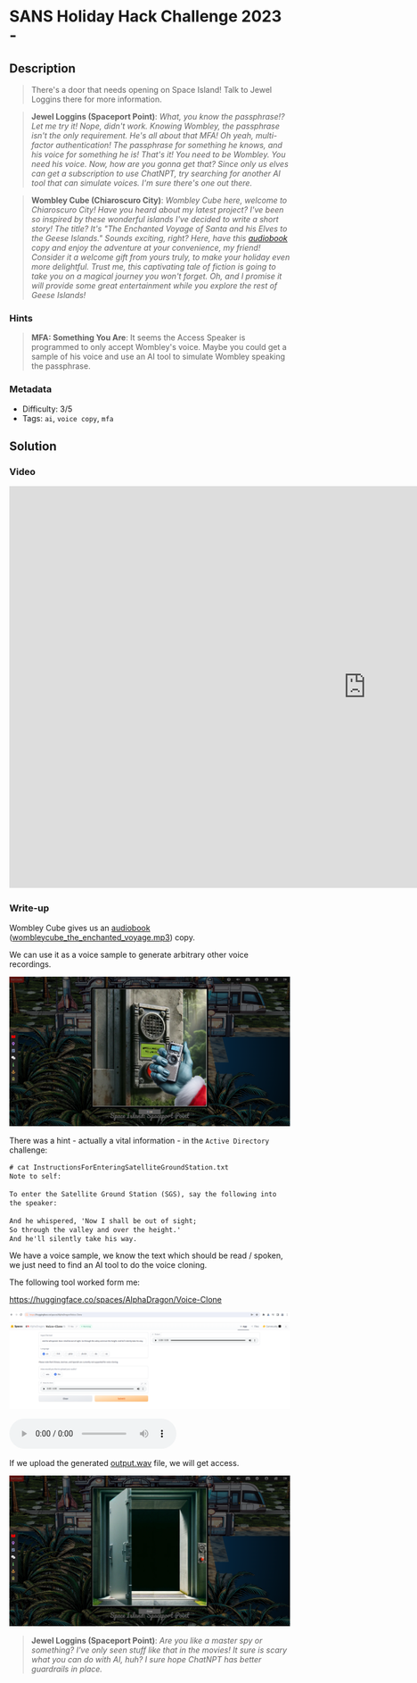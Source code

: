 # SANS Holiday Hack Challenge 2023 - 

## Description

> There's a door that needs opening on Space Island! Talk to Jewel Loggins there for more information.

> **Jewel Loggins (Spaceport Point)**:
*What, you know the passphrase!? Let me try it!
Nope, didn't work. Knowing Wombley, the passphrase isn't the only requirement. He's all about that MFA!
Oh yeah, multi-factor authentication! The passphrase for something he knows, and his voice for something he is!
That's it! You need to be Wombley. You need his voice. Now, how are you gonna get that?
Since only us elves can get a subscription to use ChatNPT, try searching for another AI tool that can simulate voices. I'm sure there's one out there.*

> **Wombley Cube (Chiaroscuro City)**:
*Wombley Cube here, welcome to Chiaroscuro City!
Have you heard about my latest project?
I've been so inspired by these wonderful islands I've decided to write a short story!
The title? It's "The Enchanted Voyage of Santa and his Elves to the Geese Islands." Sounds exciting, right?
Here, have this [audiobook](https://www.holidayhackchallenge.com/2023/wombleycube_the_enchanted_voyage.mp3.zip) copy and enjoy the adventure at your convenience, my friend!
Consider it a welcome gift from yours truly, to make your holiday even more delightful.
Trust me, this captivating tale of fiction is going to take you on a magical journey you won't forget.
Oh, and I promise it will provide some great entertainment while you explore the rest of Geese Islands!*

### Hints

> **MFA: Something You Are**: It seems the Access Speaker is programmed to only accept Wombley's voice. Maybe you could get a sample of his voice and use an AI tool to simulate Wombley speaking the passphrase.

### Metadata

- Difficulty: 3/5
- Tags: `ai`, `voice copy`, `mfa`

## Solution

### Video

<iframe width="1280" height="720" src="https://www.youtube-nocookie.com/embed/LtHHYrNxOEw?start=4576" title="SANS Holiday Hack Challenge 2023 - Space Island Access Door Speaker" frameborder="0" allow="accelerometer; autoplay; clipboard-write; encrypted-media; gyroscope; picture-in-picture; web-share" referrerpolicy="strict-origin-when-cross-origin" allowfullscreen></iframe>

### Write-up

Wombley Cube gives us an [audiobook](https://www.holidayhackchallenge.com/2023/wombleycube_the_enchanted_voyage.mp3.zip) ([wombleycube_the_enchanted_voyage.mp3](files/wombleycube_the_enchanted_voyage.mp3)) copy.

We can use it as a voice sample to generate arbitrary other voice recordings.

![Locked door](media/door-locked.png)

There was a hint - actually a vital information - in the `Active Directory` challenge:

```
# cat InstructionsForEnteringSatelliteGroundStation.txt
Note to self:

To enter the Satellite Ground Station (SGS), say the following into the speaker:

And he whispered, 'Now I shall be out of sight;
So through the valley and over the height.'
And he'll silently take his way.
```

We have a voice sample, we know the text which should be read / spoken, we just need to find an AI tool to do the voice cloning.

The following tool worked form me:

<https://huggingface.co/spaces/AlphaDragon/Voice-Clone>

![Huggingface](media/huggingface.png)

<audio src="files/output.wav" width='100%' controls playsinline>
</audio>

If we upload the generated [output.wav](files/output.wav) file, we will get access.

![Unlocked door](media/door-unlocked.png)

> **Jewel Loggins (Spaceport Point)**:
*Are you like a master spy or something? I've only seen stuff like that in the movies!
It sure is scary what you can do with AI, huh? I sure hope ChatNPT has better guardrails in place.*